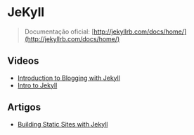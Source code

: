 # JeKyll

> Documentação oficial: [http://jekyllrb.com/docs/home/](http://jekyllrb.com/docs/home/)

## Videos
* [Introduction to Blogging with Jekyll](https://www.youtube.com/watch?v=c5WkxIzK0eA)
* [Intro to Jekyll](https://www.youtube.com/watch?v=O7NBEFmA7yA)

## Artigos
* [Building Static Sites with Jekyll](http://net.tutsplus.com/tutorials/other/building-static-sites-with-jekyll/)
